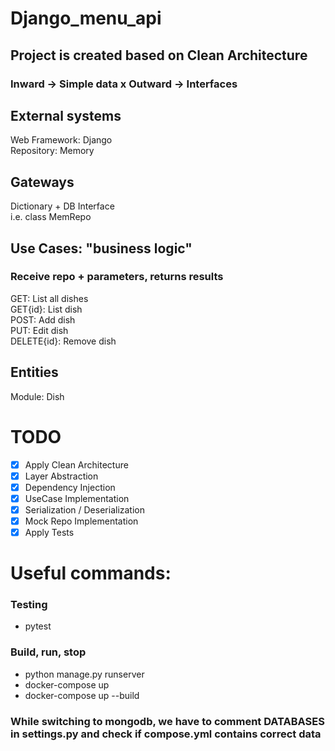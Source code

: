 # Django_menu_api

## Project is created based on Clean Architecture <br>
### Inward -> Simple data x Outward -> Interfaces

## External systems
Web Framework: Django <br>
Repository: Memory <br>

## Gateways
Dictionary + DB Interface <br>
i.e. class MemRepo <br>

## Use Cases: "business logic"
### Receive repo + parameters, returns results
GET: List all dishes <br>
GET{id}: List dish <br>
POST: Add dish <br>
PUT: Edit dish <br>
DELETE{id}: Remove dish <br>

## Entities
Module: Dish <br>

# TODO
- [x] Apply Clean Architecture <br> 
- [x] Layer Abstraction<br> 
- [x] Dependency Injection<br> 
- [x] UseCase Implementation<br> 
- [x] Serialization / Deserialization<br> 
- [x] Mock Repo Implementation<br>  
- [x] Apply Tests<br> 

# Useful commands:
### Testing 
- pytest <br>

### Build, run, stop
- python manage.py runserver<br>
- docker-compose up<br>
- docker-compose up --build<br>

### While switching to mongodb, we have to comment DATABASES in settings.py and check if compose.yml contains correct data

